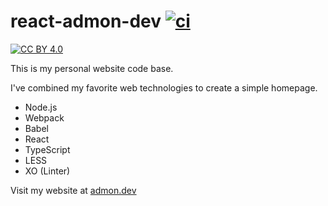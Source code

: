# react-admon-dev [![ci](https://github.com/admon84/react-admon-dev/workflows/ci/badge.svg)](https://github.com/admon84/react-admon-dev/actions?query=workflow%3Aci)

[![CC BY 4.0][cc-by-shield]][cc-by]

This is my personal website code base.

I've combined my favorite web technologies to create a simple homepage.

* Node.js
* Webpack
* Babel
* React
* TypeScript
* LESS
* XO (Linter)

Visit my website at [admon.dev](https://admon.dev)

[cc-by]: http://creativecommons.org/licenses/by/4.0/
[cc-by-shield]: https://img.shields.io/badge/License-CC%20BY%204.0-lightgrey.svg